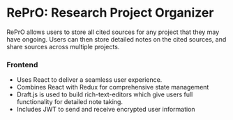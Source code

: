 # RePrO: Research Project Organizer
RePrO allows users to store all cited sources for any project that they may have ongoing.
Users can then store detailed notes on the cited sources, and share sources across multiple projects.

### Frontend

- Uses React to deliver a seamless user experience.
- Combines React with Redux for comprehensive state management
- Draft.js is used to build rich-text-editors which give users full functionality for detailed note taking.
- Includes JWT to send and receive encrypted user information




